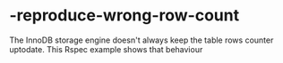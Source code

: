# -reproduce-wrong-row-count
The InnoDB storage engine doesn't always keep the table rows counter uptodate. This Rspec example shows that behaviour
